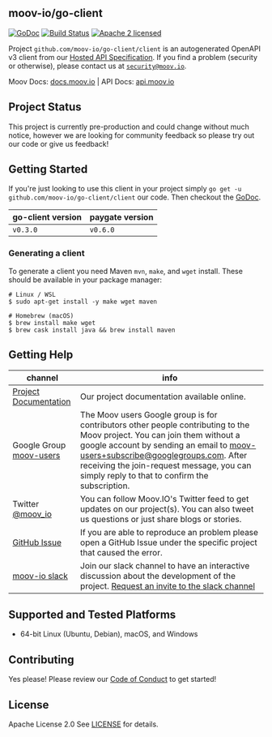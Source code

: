 ## moov-io/go-client

[![GoDoc](https://godoc.org/github.com/moov-io/go-client/client?status.svg)](https://godoc.org/github.com/moov-io/go-client/client)
[![Build Status](https://travis-ci.com/moov-io/go-client.svg?branch=master)](https://travis-ci.com/moov-io/go-client)
[![Apache 2 licensed](https://img.shields.io/badge/license-Apache2-blue.svg)](https://raw.githubusercontent.com/moov-io/go-client/master/LICENSE)

Project `github.com/moov-io/go-client/client` is an autogenerated OpenAPI v3 client from our [Hosted API Specification](https://api.moov.io). If you find a problem (security or otherwise), please contact us at [`security@moov.io`](mailto:security@moov.io).

Moov Docs: [docs.moov.io](https://docs.moov.io/) | API Docs: [api.moov.io](https://api.moov.io/)

## Project Status

This project is currently pre-production and could change without much notice, however we are looking for community feedback so please try out our code or give us feedback!

## Getting Started

If you're just looking to use this client in your project simply `go get -u github.com/moov-io/go-client/client` our code. Then checkout the [GoDoc](https://godoc.org/github.com/moov-io/go-client/client).

| go-client version | paygate version |
|-----|-----|
| `v0.3.0` | `v0.6.0` |

### Generating a client

To generate a client you need Maven `mvn`, `make`, and `wget` install. These should be available in your package manager:

```
# Linux / WSL
$ sudo apt-get install -y make wget maven

# Homebrew (macOS)
$ brew install make wget
$ brew cask install java && brew install maven
```

## Getting Help

 channel | info
 ------- | -------
 [Project Documentation](https://docs.moov.io/) | Our project documentation available online.
 Google Group [moov-users](https://groups.google.com/forum/#!forum/moov-users)| The Moov users Google group is for contributors other people contributing to the Moov project. You can join them without a google account by sending an email to [moov-users+subscribe@googlegroups.com](mailto:moov-users+subscribe@googlegroups.com). After receiving the join-request message, you can simply reply to that to confirm the subscription.
Twitter [@moov_io](https://twitter.com/moov_io)	| You can follow Moov.IO's Twitter feed to get updates on our project(s). You can also tweet us questions or just share blogs or stories.
[GitHub Issue](https://github.com/moov-io) | If you are able to reproduce an problem please open a GitHub Issue under the specific project that caused the error.
[moov-io slack](http://moov-io.slack.com/) | Join our slack channel to have an interactive discussion about the development of the project. [Request an invite to the slack channel](https://join.slack.com/t/moov-io/shared_invite/enQtNDE5NzIwNTYxODEwLTRkYTcyZDI5ZTlkZWRjMzlhMWVhMGZlOTZiOTk4MmM3MmRhZDY4OTJiMDVjOTE2MGEyNWYzYzY1MGMyMThiZjg)

## Supported and Tested Platforms

- 64-bit Linux (Ubuntu, Debian), macOS, and Windows

## Contributing

Yes please! Please review our [Code of Conduct](https://github.com/moov-io/ach/blob/master/CODE_OF_CONDUCT.md) to get started!

## License

Apache License 2.0 See [LICENSE](LICENSE) for details.

